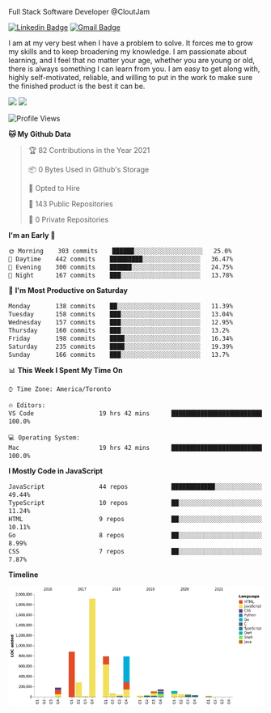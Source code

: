 Full Stack Software Developer @CloutJam

[![Linkedin Badge](https://img.shields.io/badge/-Jesse%20Okeya-6633cc?style=flat-square&logo=Linkedin&logoColor=white&link=https://www.linkedin.com/in/jesse-okeya-45a38510a/)](https://www.linkedin.com/in/jesse-okeya-45a38510a/) 
[![Gmail Badge](https://img.shields.io/badge/-jesseokeya@gmail.com-6633cc?style=flat-square&logo=Gmail&logoColor=white&link=mailto:jesseokeya@gmail.com)](mailto:jesseokeya@gmail.com)

I am at my very best when I have a problem to solve. It forces me to grow my skills and to keep broadening my knowledge. I am passionate about learning, and I feel that no matter your age, whether you are young or old, there is always something I can learn from you. I am easy to get along with, highly self-motivated, reliable, and willing to put in the work to make sure the finished product is the best it can be.

![](https://github-readme-stats.vercel.app/api?username=jesseokeya&show_icons=true&theme=radical) ![](https://github-readme-stats.vercel.app/api/top-langs/?username=jesseokeya&layout=compact&theme=radical)

<!--START_SECTION:waka-->
![Profile Views](http://img.shields.io/badge/Profile%20Views-6-blue)

**🐱 My Github Data** 

> 🏆 82 Contributions in the Year 2021
 > 
> 📦 0 Bytes Used in Github's Storage 
 > 
> 💼 Opted to Hire
 > 
> 📜 143 Public Repositories 
 > 
> 🔑 0 Private Repositories  
 > 
**I'm an Early 🐤** 

```text
🌞 Morning    303 commits    ██████░░░░░░░░░░░░░░░░░░░   25.0% 
🌆 Daytime    442 commits    █████████░░░░░░░░░░░░░░░░   36.47% 
🌃 Evening    300 commits    ██████░░░░░░░░░░░░░░░░░░░   24.75% 
🌙 Night      167 commits    ███░░░░░░░░░░░░░░░░░░░░░░   13.78%

```
📅 **I'm Most Productive on Saturday** 

```text
Monday       138 commits    ██░░░░░░░░░░░░░░░░░░░░░░░   11.39% 
Tuesday      158 commits    ███░░░░░░░░░░░░░░░░░░░░░░   13.04% 
Wednesday    157 commits    ███░░░░░░░░░░░░░░░░░░░░░░   12.95% 
Thursday     160 commits    ███░░░░░░░░░░░░░░░░░░░░░░   13.2% 
Friday       198 commits    ████░░░░░░░░░░░░░░░░░░░░░   16.34% 
Saturday     235 commits    ████░░░░░░░░░░░░░░░░░░░░░   19.39% 
Sunday       166 commits    ███░░░░░░░░░░░░░░░░░░░░░░   13.7%

```


📊 **This Week I Spent My Time On** 

```text
⌚︎ Time Zone: America/Toronto

🔥 Editors: 
VS Code                  19 hrs 42 mins      █████████████████████████   100.0%

💻 Operating System: 
Mac                      19 hrs 42 mins      █████████████████████████   100.0%

```

**I Mostly Code in JavaScript** 

```text
JavaScript               44 repos            ████████████░░░░░░░░░░░░░   49.44% 
TypeScript               10 repos            ██░░░░░░░░░░░░░░░░░░░░░░░   11.24% 
HTML                     9 repos             ██░░░░░░░░░░░░░░░░░░░░░░░   10.11% 
Go                       8 repos             ██░░░░░░░░░░░░░░░░░░░░░░░   8.99% 
CSS                      7 repos             ██░░░░░░░░░░░░░░░░░░░░░░░   7.87%

```


**Timeline**

![Chart not found](https://raw.githubusercontent.com/jesseokeya/jesseokeya/master/charts/bar_graph.png) 


<!--END_SECTION:waka-->

